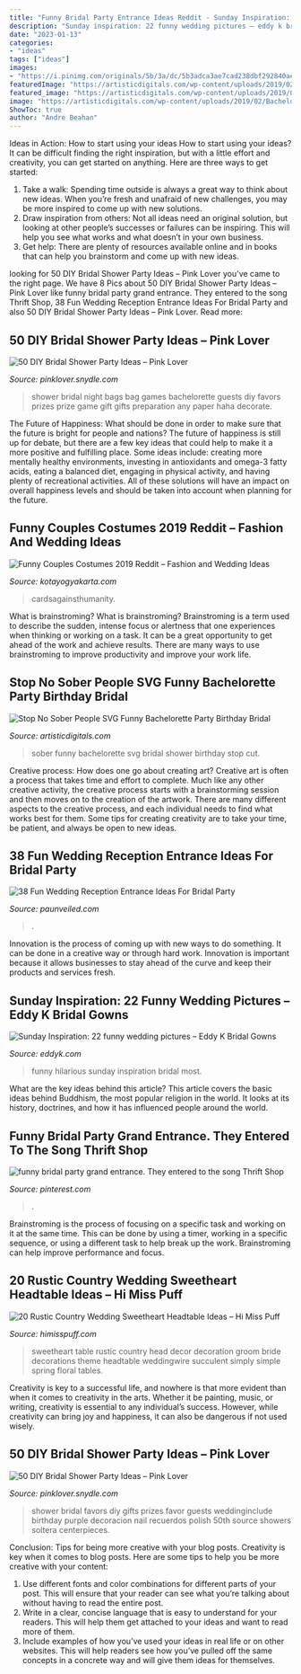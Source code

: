 ```yaml
---
title: "Funny Bridal Party Entrance Ideas Reddit - Sunday Inspiration: 22 Funny Wedding Pictures – Eddy K Bridal Gowns"
description: "Sunday inspiration: 22 funny wedding pictures – eddy k bridal gowns"
date: "2023-01-13"
categories:
- "ideas"
tags: ["ideas"]
images:
- "https://i.pinimg.com/originals/5b/3a/dc/5b3adca3ae7cad238dbf292840aeab61.jpg"
featuredImage: "https://artisticdigitals.com/wp-content/uploads/2019/02/Bachelorette-Party-SVG-Stop-No-Sober-People-Clipart-Funny-Birthday-Bridal-Shower-Print.jpg"
featured_image: "https://artisticdigitals.com/wp-content/uploads/2019/02/Bachelorette-Party-SVG-Stop-No-Sober-People-Clipart-Funny-Birthday-Bridal-Shower-Print.jpg"
image: "https://artisticdigitals.com/wp-content/uploads/2019/02/Bachelorette-Party-SVG-Stop-No-Sober-People-Clipart-Funny-Birthday-Bridal-Shower-Print.jpg"
ShowToc: true
author: "Andre Beahan"
---
```



Ideas in Action: How to start using your ideas
How to start using your ideas? It can be difficult finding the right inspiration, but with a little effort and creativity, you can get started on anything. Here are three ways to get started: 
1. Take a walk: Spending time outside is always a great way to think about new ideas. When you’re fresh and unafraid of new challenges, you may be more inspired to come up with new solutions. 
2. Draw inspiration from others: Not all ideas need an original solution, but looking at other people’s successes or failures can be inspiring. This will help you see what works and what doesn’t in your own business. 
3. Get help: There are plenty of resources available online and in books that can help you brainstorm and come up with new ideas.

	

		
looking for 50 DIY Bridal Shower Party Ideas – Pink Lover you've came to the right page. We have 8 Pics about 50 DIY Bridal Shower Party Ideas – Pink Lover like funny bridal party grand entrance. They entered to the song Thrift Shop, 38 Fun Wedding Reception Entrance Ideas For Bridal Party and also 50 DIY Bridal Shower Party Ideas – Pink Lover. Read more:
		
    
## 50 DIY Bridal Shower Party Ideas – Pink Lover

<img loading=lazy src="https://pinklover.snydle.com/files/2016/10/bridal-shower-party-favor.jpg" onerror="this.onerror=null;this.src='https://tse1.mm.bing.net/th?id=OIP.1S44Wl9wg8VMJhgy7cvyFQHaHa&amp;pid=15.1';" alt="50 DIY Bridal Shower Party Ideas – Pink Lover">

_Source: pinklover.snydle.com_

>shower bridal night bags bag games bachelorette guests diy favors prizes prize game gift gifts preparation any paper haha decorate. 

	

The Future of Happiness: What should be done in order to make sure that the future is bright for people and nations?
The future of happiness is still up for debate, but there are a few key ideas that could help to make it a more positive and fulfilling place. Some ideas include: creating more mentally healthy environments, investing in antioxidants and omega-3 fatty acids, eating a balanced diet, engaging in physical activity, and having plenty of recreational activities. All of these solutions will have an impact on overall happiness levels and should be taken into account when planning for the future.

    
## Funny Couples Costumes 2019 Reddit – Fashion And Wedding Ideas

<img loading=lazy src="https://i.pinimg.com/originals/5b/3a/dc/5b3adca3ae7cad238dbf292840aeab61.jpg" onerror="this.onerror=null;this.src='https://tse2.mm.bing.net/th?id=OIP.g59SiX25AKsBuc4FGupxlAHaJQ&amp;pid=15.1';" alt="Funny Couples Costumes 2019 Reddit – Fashion and Wedding Ideas">

_Source: kotayogyakarta.com_

>cardsagainsthumanity. 

	

What is brainstroming?
What is brainstroming? Brainstroming is a term used to describe the sudden, intense focus or alertness that one experiences when thinking or working on a task. It can be a great opportunity to get ahead of the work and achieve results. There are many ways to use brainstroming to improve productivity and improve your work life.

    
## Stop No Sober People SVG Funny Bachelorette Party Birthday Bridal

<img loading=lazy src="https://artisticdigitals.com/wp-content/uploads/2019/02/Bachelorette-Party-SVG-Stop-No-Sober-People-Clipart-Funny-Birthday-Bridal-Shower-Print.jpg" onerror="this.onerror=null;this.src='https://tse3.mm.bing.net/th?id=OIP.XCYjhLDo2TrCDmaNcxqoCQHaFt&amp;pid=15.1';" alt="Stop No Sober People SVG Funny Bachelorette Party Birthday Bridal">

_Source: artisticdigitals.com_

>sober funny bachelorette svg bridal shower birthday stop cut. 

	

Creative process: How does one go about creating art?
Creative art is often a process that takes time and effort to complete. Much like any other creative activity, the creative process starts with a brainstorming session and then moves on to the creation of the artwork. There are many different aspects to the creative process, and each individual needs to find what works best for them. Some tips for creating creativity are to take your time, be patient, and always be open to new ideas.

    
## 38 Fun Wedding Reception Entrance Ideas For Bridal Party

<img loading=lazy src="https://paunveiled.com/wp-content/uploads/2021/08/bridal-party-entrance-ideas-for-wedding-reception-17-768x512.jpg" onerror="this.onerror=null;this.src='https://tse4.mm.bing.net/th?id=OIP.dETfva1ZkEzLnwUY8JtKiAHaE8&amp;pid=15.1';" alt="38 Fun Wedding Reception Entrance Ideas For Bridal Party">

_Source: paunveiled.com_

>. 

	

Innovation is the process of coming up with new ways to do something. It can be done in a creative way or through hard work. Innovation is important because it allows businesses to stay ahead of the curve and keep their products and services fresh.

    
## Sunday Inspiration: 22 Funny Wedding Pictures – Eddy K Bridal Gowns

<img loading=lazy src="https://eddyk.com/wp-content/uploads/2016/05/the-most-hilarious-wedding-photos-to-have-in-your-wedding-day.jpg" onerror="this.onerror=null;this.src='https://tse4.mm.bing.net/th?id=OIP.DNX2OFFwBxoCsxuu3TpTgwHaJ4&amp;pid=15.1';" alt="Sunday Inspiration: 22 funny wedding pictures – Eddy K Bridal Gowns">

_Source: eddyk.com_

>funny hilarious sunday inspiration bridal most. 

	

What are the key ideas behind this article?
This article covers the basic ideas behind Buddhism, the most popular religion in the world. It looks at its history, doctrines, and how it has influenced people around the world.

    
## Funny Bridal Party Grand Entrance. They Entered To The Song Thrift Shop

<img loading=lazy src="https://i.pinimg.com/736x/43/2e/5c/432e5c3d3d4287634de7ba5725469925--party-wedding-fall-wedding.jpg" onerror="this.onerror=null;this.src='https://tse1.mm.bing.net/th?id=OIP.PB6aqnhxZDSCd8Ni5rCm2gHaHa&amp;pid=15.1';" alt="funny bridal party grand entrance. They entered to the song Thrift Shop">

_Source: pinterest.com_

>. 

	

Brainstroming is the process of focusing on a specific task and working on it at the same time. This can be done by using a timer, working in a specific sequence, or using a different task to help break up the work. Brainstroming can help improve performance and focus.

    
## 20 Rustic Country Wedding Sweetheart Headtable Ideas – Hi Miss Puff

<img loading=lazy src="https://www.himisspuff.com/wp-content/uploads/2019/11/Rustic-country-wedding-sweetheart-head-table-decoration-ideas-3.jpg" onerror="this.onerror=null;this.src='https://tse2.mm.bing.net/th?id=OIP._Bi42yCRo0VfU8SzxZoTkwHaLG&amp;pid=15.1';" alt="20 Rustic Country Wedding Sweetheart Headtable Ideas – Hi Miss Puff">

_Source: himisspuff.com_

>sweetheart table rustic country head decor decoration groom bride decorations theme headtable weddingwire succulent simply simple spring floral tables. 

	

Creativity is key to a successful life, and nowhere is that more evident than when it comes to creativity in the arts. Whether it be painting, music, or writing, creativity is essential to any individual’s success. However, while creativity can bring joy and happiness, it can also be dangerous if not used wisely.

    
## 50 DIY Bridal Shower Party Ideas – Pink Lover

<img loading=lazy src="https://s-media-cache-ak0.pinimg.com/originals/76/f2/a1/76f2a1b8033c93541f9cc0388a0adc95.jpg" onerror="this.onerror=null;this.src='https://tse1.mm.bing.net/th?id=OIP._oQDtcMyOHZGxrIq2uWRVgHaJ4&amp;pid=15.1';" alt="50 DIY Bridal Shower Party Ideas – Pink Lover">

_Source: pinklover.snydle.com_

>shower bridal favors diy gifts prizes favor guests weddinginclude birthday purple decoracion nail recuerdos polish 50th source showers soltera centerpieces. 

	

Conclusion: Tips for being more creative with your blog posts.
Creativity is key when it comes to blog posts. Here are some tips to help you be more creative with your content: 
1. Use different fonts and color combinations for different parts of your post. This will ensure that your reader can see what you’re talking about without having to read the entire post. 
2. Write in a clear, concise language that is easy to understand for your readers. This will help them get attached to your ideas and want to read more of them. 
3. Include examples of how you’ve used your ideas in real life or on other websites. This will help readers see how you’ve pulled off the same concepts in a concrete way and will give them ideas for themselves. 

